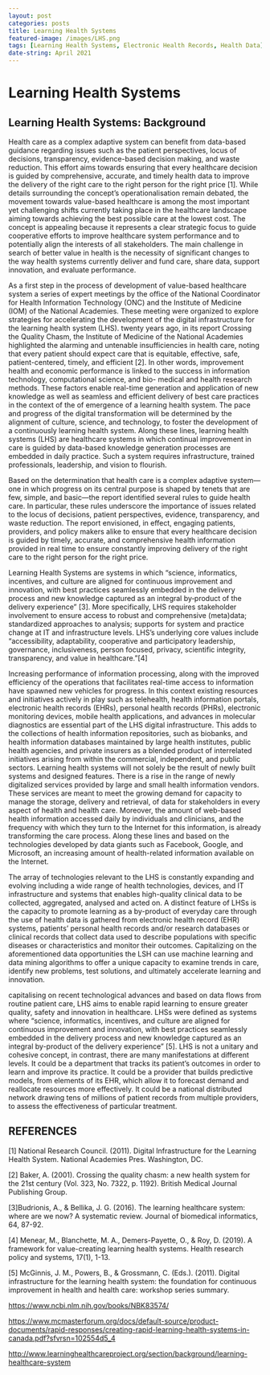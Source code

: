 ```yaml
---
layout: post
categories: posts
title: Learning Health Systems    
featured-image: /images/LHS.png
tags: [Learning Health Systems, Electronic Health Records, Health Data]
date-string: April 2021
---
```


# Learning Health Systems

## Learning Health Systems: Background 

Health care as a complex adaptive system can benefit from data-based guidance regarding issues such as the patient perspectives, locus of decisions, transparency, evidence-based decision making, and waste reduction. This effort aims towards ensuring that every healthcare decision is guided by comprehensive, accurate, and timely health data to improve the delivery of the right care to the right person for the right price [1]. While details surrounding the concept’s operationalisation remain debated, the movement towards value-based healthcare is among the most important yet challenging shifts currently taking place in the healthcare landscape aiming towards achieving the best possible care at the lowest cost. The concept is appealing because it represents a clear strategic focus to guide cooperative efforts to improve healthcare system performance and to potentially align the interests of all stakeholders. The main challenge in search of better value in health is the necessity of significant changes to the way health systems currently deliver and fund care, share data, support innovation, and evaluate performance.

As a first step in the process of development of value-based healthcare system a series of expert meetings by the office of the National Coordinator for Health Information Technology (ONC) and the Institute of Medicine (IOM) of the National Academies. These meeting were organized to explore strategies for accelerating the development of the digital infrastructure for the learning health system (LHS). twenty years ago, in its report Crossing the Quality Chasm, the Institute of Medicine of the National Academies highlighted the alarming and untenable insufficiencies in health care, noting that every patient should expect care that is equitable, effective, safe, patient-centered, timely, and efficient [2]. In other words, improvement health and economic performance is linked to the success in information technology, computational science, and bio- medical and health research methods. These factors enable real-time generation and application of new knowledge as well as seamless and efficient delivery of best care practices in the context of the of emergence of a learning health system. The pace and progress of the digital transformation will be determined by the alignment of culture, science, and technology, to foster the development of a continuously learning health system. Along these lines, learning health systems (LHS) are healthcare systems in which continual improvement in care is guided by data-based knowledge generation processes are embedded in daily practice. Such a system requires infrastructure, trained professionals, leadership, and vision to flourish.

Based on the determination that health care is a complex adaptive system—one in which progress on its central purpose is shaped by tenets that are few, simple, and basic—the report identified several rules to guide health care. In particular, these rules underscore the importance of issues related to the locus of decisions, patient perspectives, evidence, transparency, and waste reduction. The report envisioned, in effect, engaging patients, providers, and policy makers alike to ensure that every healthcare decision is guided by timely, accurate, and comprehensive health information provided in real time to ensure constantly improving delivery of the right care to the right person for the right price.

Learning Health Systems are systems in which “science, informatics, incentives, and culture are aligned for continuous improvement and innovation, with best practices seamlessly embedded in the delivery process and new knowledge captured as an integral by‐product of the delivery experience” [3]. More specifically, LHS requires stakeholder involvement to ensure access to robust and comprehensive (meta)data; standardized approaches to analysis; supports for system and practice change at IT and infrastructure levels. LHS’s underlying core values include “accessibility, adaptability, cooperative and participatory leadership, governance, inclusiveness, person focused, privacy, scientific integrity, transparency, and value in healthcare.”[4]

Increasing performance of information processing, along with the improved efficiency of the operations that facilitates real-time access to information have spawned new vehicles for progress. In this context existing resources and initiatives actively in play such as telehealth, health information portals, electronic health records (EHRs), personal health records (PHRs), electronic monitoring devices, mobile health applications, and advances in molecular diagnostics are essential part of the LHS digital infrastructure. This adds to the collections of health information repositories, such as biobanks, and health information databases maintained by large health institutes, public health agencies, and private insurers as a blended product of interrelated initiatives arising from within the commercial, independent, and public sectors. Learning health systems will not solely be the result of newly built systems and designed features. There is a rise in the range of newly digitalized services provided by large and small health information vendors. These services are meant to meet the growing demand for capacity to manage the storage, delivery and retrieval, of data for stakeholders in every aspect of health and health care. Moreover, the amount of web-based health information accessed daily by individuals and clinicians, and the frequency with which they turn to the Internet for this information, is already transforming the care process. Along these lines and based on the technologies developed by data giants such as Facebook, Google, and Microsoft, an increasing amount of health-related information available on the Internet.   

The array of technologies relevant to the LHS is constantly expanding and evolving including a wide range of health technologies, devices, and IT infrastructure and systems that enables high-quality clinical data to be collected, aggregated, analysed and acted on. A distinct feature of LHSs is the capacity to promote learning as a by-product of everyday care through the use of health data is gathered from electronic health record (EHR) systems, patients’ personal health records and/or research databases or clinical records that collect data used to describe populations with specific diseases or characteristics and monitor their outcomes. Capitalizing on the aforementioned data opportunities the LSH can use machine learning and data mining algorithms to offer a unique capacity to examine trends in care, identify new problems, test solutions, and ultimately accelerate learning and innovation.

capitalising on recent technological advances and based on data flows from routine patient care, LHS aims to enable rapid learning to ensure greater quality, safety and innovation in healthcare. LHSs were defined as systems where “science, informatics, incentives, and culture are aligned for continuous improvement and innovation, with best practices seamlessly embedded in the delivery process and new knowledge captured as an integral by-product of the delivery experience” [5].  LHS is not a unitary and cohesive concept, in contrast, there are many manifestations at different levels. It could be a department that tracks its patient’s outcomes in order to learn and improve its practice. It could be a provider that builds predictive models, from elements of its EHR, which allow it to forecast demand and reallocate resources more effectively. It could be a national distributed network drawing tens of millions of patient records from multiple providers, to assess the effectiveness of particular treatment.

## REFERENCES

[1] National Research Council. (2011). Digital Infrastructure for the Learning Health System. National Academies Pres. Washington, DC.

[2] Baker, A. (2001). Crossing the quality chasm: a new health system for the 21st century (Vol. 323, No. 7322, p. 1192). British Medical Journal Publishing Group.

[3]Budrionis, A., & Bellika, J. G. (2016). The learning healthcare system: where are we now? A systematic review. Journal of biomedical informatics, 64, 87-92.

[4] Menear, M., Blanchette, M. A., Demers-Payette, O., & Roy, D. (2019). A framework for value-creating learning health systems. Health research policy and systems, 17(1), 1-13.

[5] McGinnis, J. M., Powers, B., & Grossmann, C. (Eds.). (2011). Digital infrastructure for the learning health system: the foundation for continuous improvement in health and health care: workshop series summary.

https://www.ncbi.nlm.nih.gov/books/NBK83574/

https://www.mcmasterforum.org/docs/default-source/product-documents/rapid-responses/creating-rapid-learning-health-systems-in-canada.pdf?sfvrsn=102554d5_4


http://www.learninghealthcareproject.org/section/background/learning-healthcare-system
